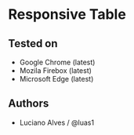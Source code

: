# Responsive Table

## Tested on
- Google Chrome (latest)
- Mozila Firebox (latest)
- Microsoft Edge (latest)

## Authors
 - Luciano Alves / @luas1